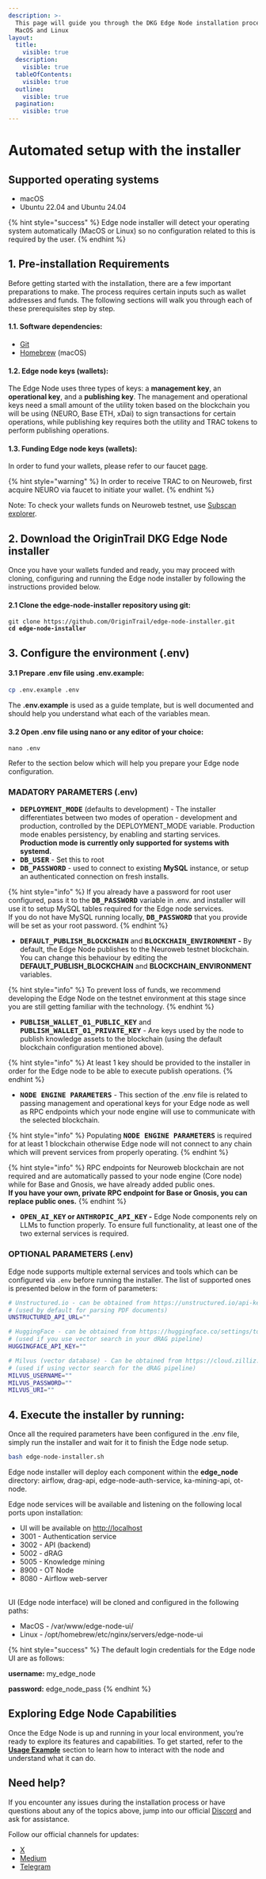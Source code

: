 ```yaml
---
description: >-
  This page will guide you through the DKG Edge Node installation process for
  MacOS and Linux
layout:
  title:
    visible: true
  description:
    visible: true
  tableOfContents:
    visible: true
  outline:
    visible: true
  pagination:
    visible: true
---
```


# Automated setup with the installer

## Supported operating systems

* macOS
* Ubuntu 22.04 and Ubuntu 24.04

{% hint style="success" %}
Edge node installer will detect your operating system automatically (MacOS or Linux) so no configuration related to this is required by the user.
{% endhint %}

## 1. Pre-installation Requirements

Before getting started with the installation, there are a few important preparations to make. The process requires certain inputs such as wallet addresses and funds. The following sections will walk you through each of these prerequisites step by step.

#### 1.1. Software dependencies:

* [Git](https://git-scm.com/downloads)&#x20;
* [Homebrew](https://brew.sh/) (macOS)

#### 1.2. Edge node keys (wallets):

The Edge Node uses three types of keys: a **management key**, an **operational key**, and a **publishing key**. The management and operational keys need a small amount of the utility token based on the blockchain you will be using (NEURO, Base ETH, xDai) to sign transactions for certain operations, while publishing key requires both the utility and TRAC tokens to perform publishing operations.&#x20;

#### 1.3. Funding Edge node keys (wallets):

In order to fund your wallets, please refer to our faucet [page](https://docs.origintrail.io/useful-resources/test-token-faucet).

{% hint style="warning" %}
In order to receive TRAC to on Neuroweb, first acquire NEURO via faucet to initiate your wallet.
{% endhint %}

Note: To check your wallets funds on Neuroweb testnet, use [Subscan explorer](https://neuroweb-testnet.subscan.io/). &#x20;

## 2. Download the OriginTrail DKG Edge Node installer

Once you have your wallets funded and ready, you may proceed with cloning, configuring and running the Edge node installer by following the instructions provided below.

#### 2.1 Clone the edge-node-installer repository using git:

<pre class="language-sh"><code class="lang-sh">git clone https://github.com/OriginTrail/edge-node-installer.git
<strong>cd edge-node-installer
</strong></code></pre>

## 3. Configure the environment (.env)

#### 3.1 Prepare .env file using .env.example:

```bash
cp .env.example .env
```

The **.env.example** is used as a guide template, but is well documented and should help you understand what each of the variables mean.

#### 3.2  Open .env file using nano or any editor of your choice:

```
nano .env
```

Refer to the section below which will help you prepare your Edge node configuration.&#x20;

### MADATORY PARAMETERS (.env)

* <kbd>**DEPLOYMENT\_MODE**</kbd> (defaults to development) - The installer differentiates between two modes of operation - development and production, controlled by the DEPLOYMENT\_MODE variable. Production mode enables persistency, by enabling and starting services. **Production mode is currently only supported for systems with systemd.**
* <kbd>**DB\_USER**</kbd> - Set this to root&#x20;
* <kbd>**DB\_PASSWORD**</kbd> -  used to connect to existing **MySQL** instance, or setup an authenticated connection on fresh installs.

{% hint style="info" %}
If you already have a password for root user configured, pass it to the <kbd>**DB\_PASSWORD**</kbd> variable in .env. and installer will use it to setup MySQL tables required for the Edge node services.\
If you do not have MySQL running locally, <kbd>**DB\_PASSWORD**</kbd>  that you provide will be set as your root password.
{% endhint %}

* <kbd>**DEFAULT\_PUBLISH\_BLOCKCHAIN**</kbd> and <kbd>**BLOCKCHAIN\_ENVIRONMENT**</kbd>**&#x20;-** By default, the Edge Node publishes to the Neuroweb testnet blockchain. You can change this behaviour by editing the **DEFAULT\_PUBLISH\_BLOCKCHAIN** and **BLOCKCHAIN\_ENVIRONMENT** variables.&#x20;

{% hint style="info" %}
To prevent loss of funds, we recommend developing the Edge Node on the testnet environment at this stage since you are still getting familiar with the technology.
{% endhint %}

* <kbd>**PUBLISH\_WALLET\_01\_PUBLIC\_KEY**</kbd> and <kbd>**PUBLISH\_WALLET\_01\_PRIVATE\_KEY**</kbd> - Are keys used by the node to publish knowledge assets to the blockchain (using the default blockchain configuration mentioned above).

{% hint style="info" %}
At least 1 key should be provided to the installer in order for the Edge node to be able to execute publish operations.
{% endhint %}

* <kbd>**NODE ENGINE PARAMETERS**</kbd> - This section of the .env file is related to passing management and operational keys for your Edge node as well as RPC endpoints which your node engine will use to communicate with the selected blockchain.&#x20;

{% hint style="info" %}
Populating <kbd>**NODE ENGINE PARAMETERS**</kbd>  is required for at least 1 blockchain otherwise Edge node will not connect to any chain which will prevent services from properly operating.
{% endhint %}

{% hint style="info" %}
RPC endpoints for Neuroweb blockchain are not required and are automatically passed to your node engine (Core node) while for Base and Gnosis, we have already added public ones. \
**If you have your own, private RPC endpoint for Base or Gnosis, you can replace public ones.**
{% endhint %}

* <kbd>**OPEN\_AI\_KEY**</kbd>**&#x20; or&#x20;**<kbd>**ANTHROPIC\_API\_KEY**</kbd>**&#x20; -** Edge Node components rely on LLMs to function properly. To ensure full functionality, at least one of the two external services is required.

### OPTIONAL PARAMETERS (.env)

Edge node supports multiple external services and tools which can be configured via `.env`  before running the installer. The list of supported ones is presented below in the form of parameters:

```sh
# Unstructured.io - can be obtained from https://unstructured.io/api-key-free 
# (used by default for parsing PDF documents)
UNSTRUCTURED_API_URL=""

# HuggingFace - can be obtained from https://huggingface.co/settings/tokens 
# (used if you use vector search in your dRAG pipeline)
HUGGINGFACE_API_KEY=""

# Milvus (vector database) - Can be obtained from https://cloud.zilliz.com/ 
# (used if using vector search for the dRAG pipeline)
MILVUS_USERNAME=""
MILVUS_PASSWORD=""
MILVUS_URI=""
```

## 4. Execute the installer by running: <a href="#id-3.-execute-the-installer-by-running" id="id-3.-execute-the-installer-by-running"></a>

Once all the required parameters have been configured in the .env file, simply run the installer and wait for it to finish the Edge node setup.

```bash
bash edge-node-installer.sh
```

Edge node installer will deploy each component within the **edge\_node** directory: airflow, drag-api, edge-node-auth-service, ka-mining-api, ot-node.

Edge node services will be available and listening on the following local ports upon installation:

* UI will be available on [http://localhost](http://localhost)
* 3001 - Authentication service
* 3002 - API (backend)
* 5002 - dRAG
* 5005 - Knowledge mining
* 8900 - OT Node
* 8080 - Airflow web-server

\
UI (Edge node interface) will be cloned and configured in the following paths:

* MacOS - /var/www/edge-node-ui/
* Linux - /opt/homebrew/etc/nginx/servers/edge-node-ui

{% hint style="success" %}
The default login credentials for the Edge node UI are as follows:

**username:** my\_edge\_node

**password:** edge\_node\_pass
{% endhint %}

## Exploring Edge Node Capabilities

Once the Edge Node is up and running in your local environment, you’re ready to explore its features and capabilities. To get started, refer to the [**Usage Example**](usage-example.md) section to learn how to interact with the node and understand what it can do.

## Need help? <a href="#need-help" id="need-help"></a>

If you encounter any issues during the installation process or have questions about any of the topics above, jump into our official [Discord](https://discord.gg/xCaY7hvNwD) and ask for assistance.

Follow our official channels for updates:

* [X](https://x.com/origin_trail)
* [Medium](https://medium.com/origintrail)
* [Telegram](https://t.me/origintrail)
